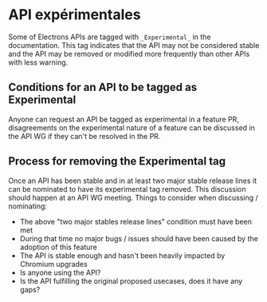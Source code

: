 # API expérimentales

Some of Electrons APIs are tagged with `_Experimental_` in the documentation. This tag indicates that the API may not be considered stable and the API may be removed or modified more frequently than other APIs with less warning.

## Conditions for an API to be tagged as Experimental

Anyone can request an API be tagged as experimental in a feature PR, disagreements on the experimental nature of a feature can be discussed in the API WG if they can't be resolved in the PR.

## Process for removing the Experimental tag

Once an API has been stable and in at least two major stable release lines it can be nominated to have its experimental tag removed.  This discussion should happen at an API WG meeting.  Things to consider when discussing / nominating:

* The above "two major stables release lines" condition must have been met
* During that time no major bugs / issues should have been caused by the adoption of this feature
* The API is stable enough and hasn't been heavily impacted by Chromium upgrades
* Is anyone using the API?
* Is the API fulfilling the original proposed usecases, does it have any gaps?
